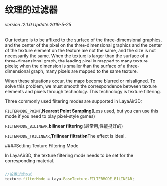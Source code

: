 # 纹理的过滤器

###### *version :2.1.0   Update:2019-5-25*

Our texture is to be affixed to the surface of the three-dimensional graphics, and the center of the pixel on the three-dimensional graphics and the center of the texture element on the texture are not the same, and the size is not necessarily the same. When the texture is larger than the surface of a three-dimensional graph, the leading pixel is mapped to many texture pixels; when the dimension is smaller than the surface of a three-dimensional graph, many pixels are mapped to the same texture.

When these situations occur, the maps become blurred or misaligned. To solve this problem, we must smooth the correspondence between texture elements and pixels through technology. This technology is texture filtering.

Three commonly used filtering modes are supported in LayaAir3D:

`FILTERMODE_POINT`,**Nearest Point Sampling**(Less used, but you can use this mode if you need to play pixel-style games)

`FILTERMODE_BILINEAR`,**bilinear filtering** (最常用,性能挺好的)

`FILTERMODE_TRILINEAR`,**Trilinear filtration**The effect is ideal.

####Setting Texture Filtering Mode

In LayaAir3D, the texture filtering mode needs to be set for the corresponding material.


```typescript

//设置过滤方式
texture.filterMode = Laya.BaseTexture.FILTERMODE_BILINEAR;
```


